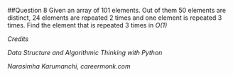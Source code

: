 ##Question 8
Given an array of 101 elements. Out of them 50 elements are distinct, 24 elements are repeated 2 times and one element is repeated 3 times. Find the element that is repeated 3 times in *O(1)*

*Credits*

*Data Structure and Algorithmic Thinking with Python*

*Narasimha Karumanchi, careermonk.com*